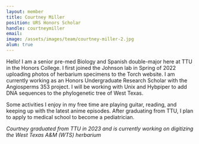 ```yaml
---
layout: member
title: Courtney Miller
position: URS Honors Scholar
handle: courtneymiller
email: 
image: /assets/images/team/courtney-miller-2.jpg
alum: true
---
```


Hello! I am a senior pre-med Biology and Spanish double-major here at TTU in the Honors College. I first joined the Johnson lab in Spring of 2022 uploading photos of herbarium specimens to the Torch website. I am currently working as an Honors Undergraduate Research Scholar with the Angiosperms 353 project. I will be working with Unix and Hybpiper to add DNA sequences to the phylogenetic tree of West Texas.

Some activities I enjoy in my free time are playing guitar, reading, and keeping up with the latest anime episodes. After graduating from TTU, I plan to apply to medical school to become a pediatrician.

_Courtney graduated from TTU in 2023 and is currently working on digitizing the West Texas A&M (WTS) herbarium_